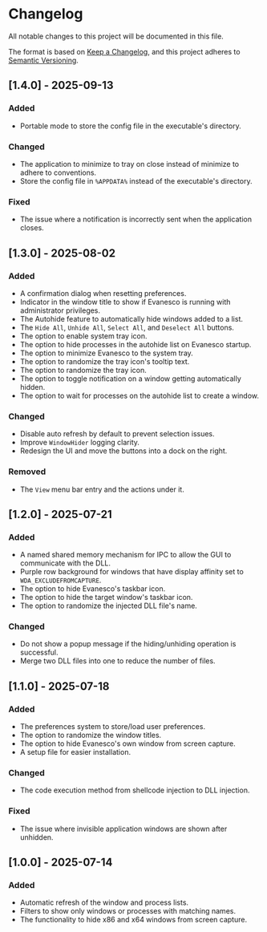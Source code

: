 # Changelog

All notable changes to this project will be documented in this file.

The format is based on [Keep a Changelog](https://keepachangelog.com/en/1.1.0/),
and this project adheres to [Semantic Versioning](https://semver.org/spec/v2.0.0.html).

## [1.4.0] - 2025-09-13

### Added

- Portable mode to store the config file in the executable's directory.

### Changed

- The application to minimize to tray on close instead of minimize to adhere to conventions.
- Store the config file in `%APPDATA%` instead of the executable's directory.

### Fixed

- The issue where a notification is incorrectly sent when the application closes.

## [1.3.0] - 2025-08-02

### Added

- A confirmation dialog when resetting preferences.
- Indicator in the window title to show if Evanesco is running with administrator privileges.
- The Autohide feature to automatically hide windows added to a list.
- The `Hide All`, `Unhide All`, `Select All`, and `Deselect All` buttons.
- The option to enable system tray icon.
- The option to hide processes in the autohide list on Evanesco startup.
- The option to minimize Evanesco to the system tray.
- The option to randomize the tray icon's tooltip text.
- The option to randomize the tray icon.
- The option to toggle notification on a window getting automatically hidden.
- The option to wait for processes on the autohide list to create a window.

### Changed

- Disable auto refresh by default to prevent selection issues.
- Improve `WindowHider` logging clarity.
- Redesign the UI and move the buttons into a dock on the right.

### Removed

- The `View` menu bar entry and the actions under it.

## [1.2.0] - 2025-07-21

### Added

- A named shared memory mechanism for IPC to allow the GUI to communicate with the DLL.
- Purple row background for windows that have display affinity set to `WDA_EXCLUDEFROMCAPTURE`.
- The option to hide Evanesco's taskbar icon.
- The option to hide the target window's taskbar icon.
- The option to randomize the injected DLL file's name.

### Changed

- Do not show a popup message if the hiding/unhiding operation is successful.
- Merge two DLL files into one to reduce the number of files.

## [1.1.0] - 2025-07-18

### Added

- The preferences system to store/load user preferences.
- The option to randomize the window titles.
- The option to hide Evanesco's own window from screen capture.
- A setup file for easier installation.

### Changed

- The code execution method from shellcode injection to DLL injection.

### Fixed

- The issue where invisible application windows are shown after unhidden.

## [1.0.0] - 2025-07-14

### Added

- Automatic refresh of the window and process lists.
- Filters to show only windows or processes with matching names.
- The functionality to hide x86 and x64 windows from screen capture.
